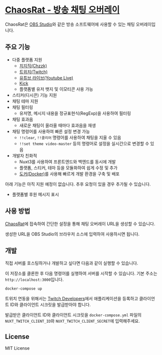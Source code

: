 # [ChaosRat - 방송 채팅 오버레이](https://chaosrat.update.sh/)

ChaosRat은 [OBS Studio](https://obsproject.com/)와 같은 방송 소프트웨어에 사용할 수 있는 채팅 오버레이입니다.

## 주요 기능

- 다중 플랫폼 지원
  - [치지직(Chzzk)](https://chzzk.naver.com/)
  - [트위치(Twitch)](https://www.twitch.tv/)
  - [유튜브 라이브(Youtube Live)](https://www.youtube.com/live)
  - [Kick](https://kick.com/)
  - 플랫폼별 유저 뱃지 및 이모티콘 사용 가능
- 스티커(디시콘) 기능 지원
- 채팅 테마 지원
- 채팅 필터링
  - 유저명, 메시지 내용을 정규표현식(RegExp)을 사용하여 필터링
- 채팅 효과음
  - 새로운 채팅이 올라올 때마다 효과음을 재생
- 채팅 명령어를 사용하여 빠른 설정 변경 가능
  - `!!clear`, `!!클리어` 명령어를 사용하여 채팅을 지울 수 있음
  - `!!set theme video-master` 등의 명령어로 설정을 실시간으로 변경할 수 있음
- 개발자 친화적
  - Nuxt3를 사용하여 프론트엔드와 백엔드를 동시에 개발
  - 플랫폼, 스티커, 테마 등을 모듈화하여 쉽게 수정 및 추가
  - [도커(Docker)](https://www.docker.com/)를 사용해 빠르게 개발 환경을 구축 및 배포

아래 기능은 아직 지원 예정이 없습니다. 추후 요청이 있을 경우 추가될 수 있습니다.

- 플랫폼별 후원 메시지 표시

## 사용 방법

[ChaosRat](https://chaosrat.update.sh/)에 접속하여 간단한 설정을 통해 채팅 오버레이 URL을 생성할 수 있습니다.

생성한 URL을 OBS Studio의 브라우저 소스에 입력하여 사용하시면 됩니다.

## 개발

직접 서버를 호스팅하거나 개발하고 싶다면 다음과 같이 실행할 수 있습니다.

이 저장소를 클론한 후 다음 명령어를 실행하여 서버를 시작할 수 있습니다.
기본 주소는 `http://localhost:3000`입니다.

```bash
docker-compose up
```

트위치 연동을 위해서는 [Twitch Developers](https://dev.twitch.tv/)에서 애플리케이션을 등록하고 클라이언트 ID와 클라이언트 시크릿을 발급받아야 합니다.

발급받은 클라이언트 ID와 클라이언트 시크릿을 `docker-compose.yml` 파일의 `NUXT_TWITCH_CLIENT_ID`와 `NUXT_TWITCH_CLIENT_SECRET`에 입력해주세요.

## License

MIT License
